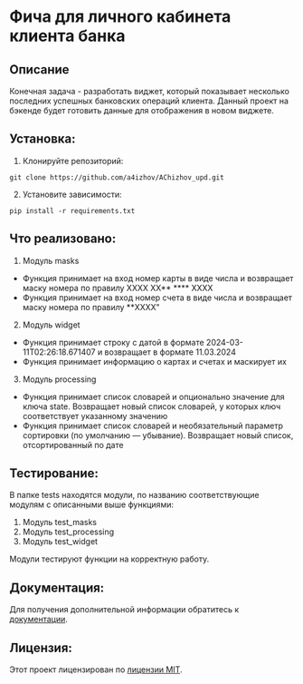 # Фича для личного кабинета клиента банка
## Описание

Конечная задача - разработать виджет, который показывает несколько последних успешных банковских операций клиента. 
Данный проект на бэкенде будет готовить данные для отображения в новом виджете.

## Установка:

1. Клонируйте репозиторий:
```
git clone https://github.com/a4izhov/AChizhov_upd.git
```
2. Установите зависимости:
```
pip install -r requirements.txt
```
## Что реализовано:

1. Модуль masks
* Функция принимает на вход номер карты в виде числа и возвращает маску номера по правилу XXXX XX** **** XXXX
* Функция принимает на вход номер счета в виде числа и возвращает маску номера по правилу **XXXX"
2. Модуль widget
* Функция принимает строку с датой в формате 2024-03-11T02:26:18.671407 и возвращает в формате 11.03.2024
* Функция принимает информацию о картах и счетах и маскирует их
3. Модуль processing
* Функция принимает список словарей и опционально значение для ключа state.
    Возвращает новый список словарей, у которых ключ соответствует указанному значению
* Функция принимает список словарей и необязательный параметр сортировки (по умолчанию — убывание).
    Возвращает новый список, отсортированный по дате

## Тестирование:

В папке tests находятся модули, по названию соответствующие модулям с описанными выше функциями:
1. Модуль test_masks
2. Модуль test_processing
3. Модуль test_widget

Модули тестируют функции на корректную работу.

## Документация:

Для получения дополнительной информации обратитесь к [документации](docs/README.md).

## Лицензия:

Этот проект лицензирован по [лицензии MIT](LICENSE).